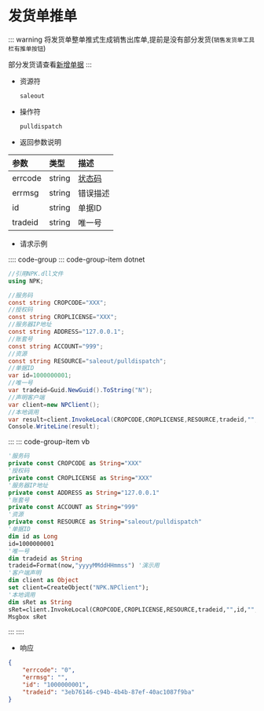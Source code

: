 # 发货单推单

::: warning
将发货单整单推式生成销售出库单,提前是没有部分发货(`销售发货单工具栏有推单按钮`)

部分发货请查看[新增单据](create.md)
:::

- 资源符

  `saleout`
  
- 操作符

  `pulldispatch`

- 返回参数说明

|参数|类型|描述|
|:-|:-|:-|
|errcode|string|[状态码](./../error.md)|
|errmsg|string|错误描述|
|id|string|单据ID|
|tradeid|string|唯一号|

- 请求示例

:::: code-group
::: code-group-item dotnet

```cs
//引用NPK.dll文件
using NPK;

//服务码
const string CROPCODE="XXX";
//授权码
const string CROPLICENSE="XXX";
//服务器IP地址
const string ADDRESS="127.0.0.1";
//账套号
const string ACCOUNT="999";
//资源
const string RESOURCE="saleout/pulldispatch";
//单据ID
var id=1000000001;
//唯一号
var tradeid=Guid.NewGuid().ToString("N");
//声明客户端
var client=new NPClient();
//本地调用
var result=client.InvokeLocal(CROPCODE,CROPLICENSE,RESOURCE,tradeid,"",id,"",ADDRESS,ACCOUNT);
Console.WriteLine(result);
```

:::
::: code-group-item vb

```vb
'服务码
private const CROPCODE as String="XXX"
'授权码
private const CROPLICENSE as String="XXX"
'服务器IP地址
private const ADDRESS as String="127.0.0.1"
'账套号
private const ACCOUNT as String="999"
'资源
private const RESOURCE as String="saleout/pulldispatch"
'单据ID
dim id as Long
id=1000000001
'唯一号
dim tradeid as String
tradeid=Format(now,"yyyyMMddHHmmss") '演示用
'客户端声明
dim client as Object
set client=CreateObject("NPK.NPClient");
'本地调用
dim sRet as String
sRet=client.InvokeLocal(CROPCODE,CROPLICENSE,RESOURCE,tradeid,"",id,"",ADDRESS,ACCOUNT);
Msgbox sRet
```

:::
::::

- 响应

```json
{
    "errcode": "0",
    "errmsg": "",
    "id": "1000000001",
    "tradeid": "3eb76146-c94b-4b4b-87ef-40ac1087f9ba"
}
```

<!-- ::: details 查看演示
[新增单据](/images/yonyou/gif/transvouch/create.gif)
::: -->
